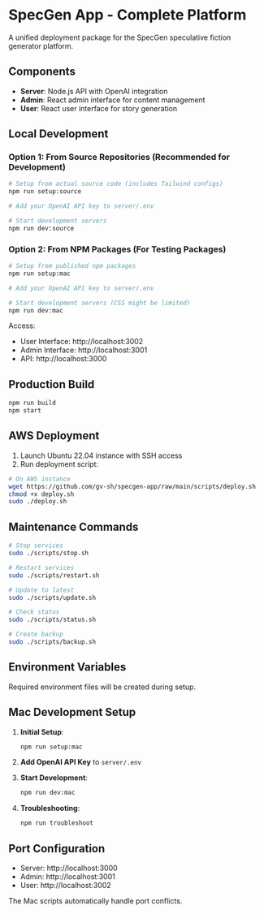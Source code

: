 # SpecGen App - Complete Platform

A unified deployment package for the SpecGen speculative fiction generator platform.

## Components

- **Server**: Node.js API with OpenAI integration
- **Admin**: React admin interface for content management
- **User**: React user interface for story generation

## Local Development

### Option 1: From Source Repositories (Recommended for Development)
```bash
# Setup from actual source code (includes Tailwind configs)
npm run setup:source

# Add your OpenAI API key to server/.env

# Start development servers
npm run dev:source
```

### Option 2: From NPM Packages (For Testing Packages)
```bash
# Setup from published npm packages
npm run setup:mac

# Add your OpenAI API key to server/.env

# Start development servers (CSS might be limited)
npm run dev:mac
```

Access:
- User Interface: http://localhost:3002
- Admin Interface: http://localhost:3001
- API: http://localhost:3000

## Production Build

```bash
npm run build
npm start
```

## AWS Deployment

1. Launch Ubuntu 22.04 instance with SSH access
2. Run deployment script:

```bash
# On AWS instance
wget https://github.com/gv-sh/specgen-app/raw/main/scripts/deploy.sh
chmod +x deploy.sh
sudo ./deploy.sh
```

## Maintenance Commands

```bash
# Stop services
sudo ./scripts/stop.sh

# Restart services
sudo ./scripts/restart.sh

# Update to latest
sudo ./scripts/update.sh

# Check status
sudo ./scripts/status.sh

# Create backup
sudo ./scripts/backup.sh
```

## Environment Variables

Required environment files will be created during setup.

## Mac Development Setup

1. **Initial Setup**:
   ```bash
   npm run setup:mac
   ```

2. **Add OpenAI API Key** to `server/.env`

3. **Start Development**:
   ```bash
   npm run dev:mac
   ```

4. **Troubleshooting**:
   ```bash
   npm run troubleshoot
   ```

## Port Configuration

- Server: http://localhost:3000
- Admin: http://localhost:3001
- User: http://localhost:3002

The Mac scripts automatically handle port conflicts.
